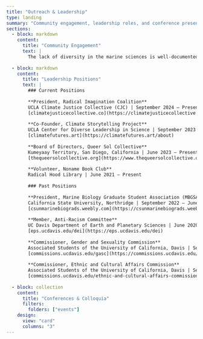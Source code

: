 ```yaml
---
title: "Outreach & Leadership"
type: landing
summary: "Community engagement, leadership roles, and conference presentations."
sections:
  - block: markdown
    content:
      title: "Community Engagement"
      text: |
        The lack of diversity in the marine sciences is well-documented. Thus, I aim to create environments and imbue a sense of diversity, equity, inclusion, justice and belonging within the academic and scientific communities I am part of. Below are my current and past leadership positions.
  
  - block: markdown
    content:
      title: "Leadership Positions"
      text: |
        ### Current Positions
        
        **President, Radical Imagination Coalition**  
        UCLA Climate Justice Collective (CJC) | September 2024 – Present  
        [climatejusticecollective.co](https://climatejusticecollective.co/)
        
        **Co-Founder, Climate Storytelling Project**  
        UCLA Center for Diverse Leadership in Science | September 2023 – Present  
        [climatefutures.art](https://climatefutures.art/about)
        
        **Board of Directors, Queer Sol Collective**  
        Kumeyaay Territory, San Diego, California | June 2023 – Present  
        [thequeersolcollective.org](https://www.thequeersolcollective.org/our-work)
        
        **Volunteer, Noname Book Club**  
        Radical Hood Library | June 2021 – Present
        
        ### Past Positions
        
        **President, Marine Biology Graduate Student Association (MBGSA)**  
        California State University, Northridge | September 2022 – June 2023  
        [csunmarinebiograds.weebly.com](https://csunmarinebiograds.weebly.com/officers.html)
        
        **Member, Anti-Racism Committee**  
        UC Davis Department of Earth and Planetary Sciences | June 2020 – June 2021  
        [eps.ucdavis.edu/dei](https://eps.ucdavis.edu/dei)
        
        **Commissioner, Gender and Sexuality Commission**  
        Associated Students of the University of California, Davis | September 2019 – June 2021  
        [commissions.ucdavis.edu/gasc](https://commissions.ucdavis.edu/gasc)
        
        **Commissioner, Ethnic and Cultural Affairs Commission**  
        Associated Students of the University of California, Davis | September 2017 – June 2019  
        [commissions.ucdavis.edu/ethnic-and-cultural-affairs-commission](https://commissions.ucdavis.edu/ethnic-and-cultural-affairs-commission)
  
  - block: collection
    content:
      title: "Conferences & Colloquia"
      filters: 
        folders: ["events"]
    design: 
      view: "card"
      columns: "3"
---
```

